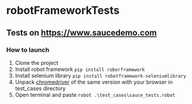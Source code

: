 # robotFrameworkTests
## Tests on https://www.saucedemo.com
### How to launch 
1. Clone the project
2. Install robot framework
```pip install roborframework```
3. Install selenium library
```pip install robotframework-seleniumlibrary```
4. Unpack [chromedriver](https://pages.github.com/) of the same version with your browser in test_cases directory 
5. Open terminal and paste
```robot .\test_cases\sauce_tests.robot```
